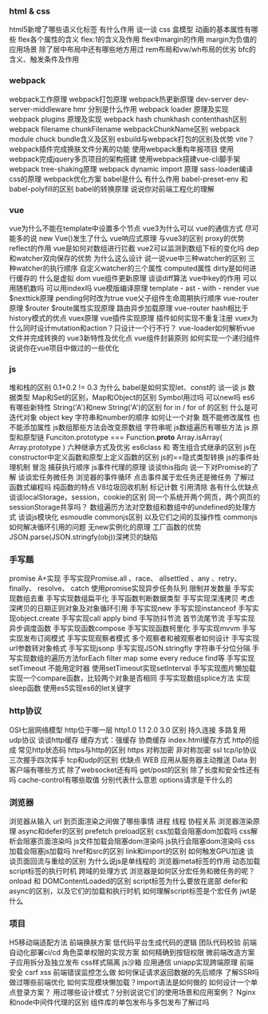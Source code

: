 ### html & css
html5新增了哪些语义化标签 有什么作用
谈一谈 css 盒模型
动画的基本属性有哪些
flex各个属性的含义 flex:1的含义及作用
flex中margin的作用
margin为负值的应用场景 除了居中布局中还有哪些地方用过
rem布局和vw/wh布局的优劣
bfc的含义、触发条件及作用

### webpack
webpack工作原理
webpack打包原理
webpack热更新原理
dev-server dev-server-middleware hmr 分别是什么作用
webpack loader 原理及实现
webpack plugins 原理及实现
webpack hash chunkhash contenthash区别
webpack filename chunkFilename webpackChunkName区别
webpack module chuck bundle含义及区别
esbuild与webpack打包的区别及优势 vite？
webpack插件完成换肤文件分离的功能
使用webpack重构年报项目
使用webpack完成jquery多页项目的架构搭建
使用webpack搭建vue-cli脚手架
webpack tree-shaking原理
webpack dynamic import 原理
sass-loader编译css的原理
webpack优化方案
babel是什么 有什么作用
babel-preset-env 和 babel-polyfill的区别
babel的转换原理
说说你对前端工程化的理解

### vue
vue为什么不能在template中设置多个节点 vue3为什么可以
vue的通信方式 尽可能多的说
new Vue()发生了什么
vue响应式原理 与vue3的区别 proxy的优势 reflect的作用 
vue是如何对数组进行拦截 vue2可以监测到数组下标的变化吗
dep和watcher双向保存的优势 为什么这么设计
说一说vue中三种watcher的区别 三种watcher的执行顺序
自定义watcher的三个属性
computed属性 dirty是如何进行缓存的
什么是虚拟 dom
vue组件更新原理 谈谈diff算法
vue中key的作用 可以用随机数吗 可以用index吗
vue模版编译原理 template - ast - with - render
vue $nexttick原理 pending何时改为true
vue父子组件生命周期执行顺序
vue-router原理 $router $route属性实现原理 路由异步加载原理
vue-router hash相比于history模式的优点
vuex原理 vue插件实现原理 插件如何实现不重复注册
vuex为什么同时设计mutation和action？只设计一个行不行？
vue-loader如何解析vue文件并完成转换的
vue3新特性及优化点
vue组件封装原则
如何实现一个递归组件
说说你在vue项目中做过的一些优化

### js
堆和栈的区别
0.1+0.2 != 0.3 为什么
babel是如何实现let、const的
谈一谈 js 数据类型
Map和Set的区别，Map和Object的区别
Symbol用过吗 可以new吗
es6有哪些新特性
String('A')和new String('A')的区别
for in / for of 的区别 什么是可迭代对象
object key 字符串和number的顺序
如何让一个对象 既不能修改属性 也不能添加属性
js数组那些方法会改变原数组 字符串呢
js数组遍历有哪些方法
js 原型和原型链
Funciton.prototype === Function.__proto__
Array.isArray( Array.prototype )
六种继承方式及优劣 es6class 和 寄生组合式继承的区别
js在constructor中定义函数和原型上定义函数的区别
js的==隐式类型转换 
js的事件处理机制 冒泡 捕获执行顺序
js事件代理的原理
谈谈this指向
说一下对Promise的了解
谈谈宏任务微任务 浏览器的事件循环
点击事件属于宏任务还是微任务
了解过函数式编程吗 纯函数的特点
V8垃圾回收机制 标记计数 引用清除 各有什么优缺点
谈谈localStorage，session，cookie的区别 同一个系统开两个网页，两个网页的sessionStorage共享吗？
数组遍历方法对空数组和数组中的undefined的处理方式
谈谈js模块化 esmoudle commonjs区别 以及它们之间的互操作性
commonjs如何解决循环引用的问题
无new实例化的原理 工厂函数的优势
JSON.parse(JSON.stringfy(obj))深拷贝的缺陷

### 手写题
promise A+实现
手写实现Promise.all 、race、 allsettled 、any 、retry、finally、 resolve、 catch
使用promise实现异步任务队列 限制并发数量
手写实现数组去重
手写实现数组扁平化
手写函数判断数据类型
手写实现深浅拷贝 考虑深拷贝的日期正则对象及对象循环引用
手写实现new
手写实现instanceof
手写实现object.create
手写实现call apply bind
手写防抖节流 首节流尾节流
手写实现异步调度函数
手写实现函数compose
手写实现函数柯里化
手写实现mvvm
手写实现发布订阅模式
手写实现观察者模式 多个观察者和被观察者如何设计
手写实现url参数转对象格式
手写实现jsonp
手写实现JSON.stringfly
字符串千分位分隔
手写实现数组的遍历方法forEach filter map some every reduce find等
手写实现setTimeout 不能用定时器
使用setTimeout实现setInterval
手写实现图片懒加载
实现一个compare函数，比较两个对象是否相同
手写实现数组splice方法
实现sleep函数
使用es5实现es6的let关键字

### http协议
OSI七层网络模型 http位于哪一层
http1.0 1.1 2.0 3.0 区别 持久连接 多路复用 udp协议
谈谈http缓存  缓存方式：强缓存 协商缓存  index.html缓存方式
http的组成
常见http状态码
https与http的区别
https 对称加密 非对称加密 ssl
tcp/ip协议 三次握手四次挥手
tcp和udp的区别 优缺点
WEB 应用从服务器主动推送 Data 到客户端有哪些方式 除了websocket还有吗
get/post的区别 除了长度和安全性还有吗
cache-control有哪些取值 分别代表什么意思
options请求是干什么的

### 浏览器
浏览器从输入 url 到页面渲染之间做了哪些事情
进程 线程 协程关系
浏览器渲染原理
async和defer的区别
prefetch preload区别
css加载会阻塞dom加载吗 css解析会阻塞页面渲染吗 js文件加载会阻塞dom渲染吗 js执行会阻塞dom渲染吗 css加载会阻塞js加载吗
href和src的区别
link和import的区别
如何触发GPU加速
谈谈页面回流与重绘的区别
为什么说js是单线程的
浏览器meta标签的作用
动态加载script标签的执行时机
跨域的处理方式
浏览器是如何区分宏任务和微任务的呢？
onload 和 DOMContentLoaded的区别
script标签为什么要放在底部
defer和async的区别，以及它们的加载和执行时机
如何理解script标签是个宏任务
jwt是什么

### 项目
H5移动端适配方法
前端换肤方案
低代码平台生成代码的逻辑
团队代码校验
前端自动化部署ci/cd
角色菜单权限的实现方案 如何精确到按钮权限
微前端改造方案 子应用拆分及独立发布 css样式隔离 js沙箱 应用通信
uniapp实现跨端原理
前端安全 csrf xss
前端错误监控怎么做
如何保证请求返回数据的先后顺序
了解SSR吗
做过哪些前端优化
如何实现模块懒加载？import语法是如何做的
如何设计一个单点登录方案？
用过哪些设计模式？分别说说它们的使用场景和应用案例？
Nginx和node中间件代理的区别
组件库的单包发布与多包发布了解过吗
